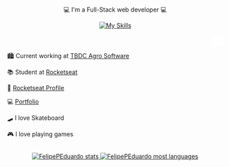 <div display="inline-block">
 
 <p align="center"> 💻 I'm a Full-Stack web developer 💻</p>
 <div align="center">

  [![My Skills](https://skillicons.dev/icons?i=js,ts,nodejs,vuejs)](https://skillicons.dev)

 <p align="right">
  <a href="https://www.linkedin.com/in/felipepereiraeduardo/" target="_blank"><img align="center" width="25px" src="https://github.com/Aakarsh-B/trying-repos/blob/master/linkedin.svg" /><a/> 
</p
</div>

<p align="left">
  🏙 Current working at
  <a href="https://github.com/TBDC-Agro-Softwares" target="_blank">TBDC Agro Software</a>
</p>
<p align="left">
  📚 Student at
  <a href="https://github.com/Rocketseat" target="_blank">Rocketseat</a>
</p>
<p align="left">
  🚀
 <a href="https://app.rocketseat.com.br/me/felipe-pereira-eduardo-00732" target="_blank">Rocketseat Profile</a>
</p>
<p align="left">
  💻
 <a href="https://felipeeduardodevnext.netlify.app" target="_blank">Portfolio</a>
</p>
<p align="left">🛹 I love Skateboard</p>
<p align="left">🎮 I love playing games</p>


##

<p align="center">
<a href="https://github.com/FelipePEduardo"> 
  <img height="150em" src="https://github-readme-stats.vercel.app/api?username=FelipePEduardo&show_icons=true&theme=material-palenight&hide_border=false" alt="FelipePEduardo stats"/>
  <img height="150em" src="https://github-readme-stats.vercel.app/api/top-langs/?username=FelipePEduardo&layout=compact&theme=material-palenight&hide_border=false" alt="FelipePEduardo most languages"/>
</a>
</p>
</div>
